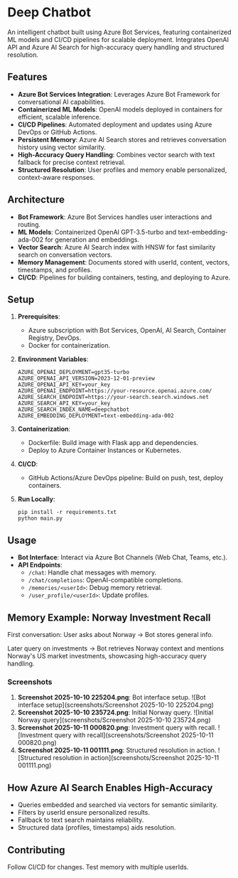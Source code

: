 # Deep Chatbot

An intelligent chatbot built using Azure Bot Services, featuring containerized ML models and CI/CD pipelines for scalable deployment. Integrates OpenAI API and Azure AI Search for high-accuracy query handling and structured resolution.

## Features

- **Azure Bot Services Integration**: Leverages Azure Bot Framework for conversational AI capabilities.
- **Containerized ML Models**: OpenAI models deployed in containers for efficient, scalable inference.
- **CI/CD Pipelines**: Automated deployment and updates using Azure DevOps or GitHub Actions.
- **Persistent Memory**: Azure AI Search stores and retrieves conversation history using vector similarity.
- **High-Accuracy Query Handling**: Combines vector search with text fallback for precise context retrieval.
- **Structured Resolution**: User profiles and memory enable personalized, context-aware responses.

## Architecture

- **Bot Framework**: Azure Bot Services handles user interactions and routing.
- **ML Models**: Containerized OpenAI GPT-3.5-turbo and text-embedding-ada-002 for generation and embeddings.
- **Vector Search**: Azure AI Search index with HNSW for fast similarity search on conversation vectors.
- **Memory Management**: Documents stored with userId, content, vectors, timestamps, and profiles.
- **CI/CD**: Pipelines for building containers, testing, and deploying to Azure.

## Setup

1. **Prerequisites**:
   - Azure subscription with Bot Services, OpenAI, AI Search, Container Registry, DevOps.
   - Docker for containerization.

2. **Environment Variables**:
   ```
   AZURE_OPENAI_DEPLOYMENT=gpt35-turbo
   AZURE_OPENAI_API_VERSION=2023-12-01-preview
   AZURE_OPENAI_API_KEY=your_key
   AZURE_OPENAI_ENDPOINT=https://your-resource.openai.azure.com/
   AZURE_SEARCH_ENDPOINT=https://your-search.search.windows.net
   AZURE_SEARCH_API_KEY=your_key
   AZURE_SEARCH_INDEX_NAME=deepchatbot
   AZURE_EMBEDDING_DEPLOYMENT=text-embedding-ada-002
   ```

3. **Containerization**:
   - Dockerfile: Build image with Flask app and dependencies.
   - Deploy to Azure Container Instances or Kubernetes.

4. **CI/CD**:
   - GitHub Actions/Azure DevOps pipeline: Build on push, test, deploy containers.

5. **Run Locally**:
   ```
   pip install -r requirements.txt
   python main.py
   ```

## Usage

- **Bot Interface**: Interact via Azure Bot Channels (Web Chat, Teams, etc.).
- **API Endpoints**:
  - `/chat`: Handle chat messages with memory.
  - `/chat/completions`: OpenAI-compatible completions.
  - `/memories/<userId>`: Debug memory retrieval.
  - `/user_profile/<userId>`: Update profiles.

## Memory Example: Norway Investment Recall

First conversation: User asks about Norway → Bot stores general info.

Later query on investments → Bot retrieves Norway context and mentions Norway's US market investments, showcasing high-accuracy query handling.

### Screenshots

1. **Screenshot 2025-10-10 225204.png**: Bot interface setup.
   ![Bot interface setup](screenshots/Screenshot 2025-10-10 225204.png)
2. **Screenshot 2025-10-10 235724.png**: Initial Norway query.
   ![Initial Norway query](screenshots/Screenshot 2025-10-10 235724.png)
3. **Screenshot 2025-10-11 000820.png**: Investment query with recall.
   ![Investment query with recall](screenshots/Screenshot 2025-10-11 000820.png)
4. **Screenshot 2025-10-11 001111.png**: Structured resolution in action.
   ![Structured resolution in action](screenshots/Screenshot 2025-10-11 001111.png)

## How Azure AI Search Enables High-Accuracy

- Queries embedded and searched via vectors for semantic similarity.
- Filters by userId ensure personalized results.
- Fallback to text search maintains reliability.
- Structured data (profiles, timestamps) aids resolution.

## Contributing

Follow CI/CD for changes. Test memory with multiple userIds.

